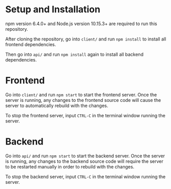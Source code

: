 # Setup and Installation
npm version 6.4.0+ and Node.js version 10.15.3+ are required to run this repository.

After cloning the repository, go into `client/` and run `npm install` to install all frontend dependencies.

Then go into `api/` and run `npm install` again to install all backend dependencies.

# Frontend
Go into `client/` and run `npm start` to start the frontend server. Once the server is running, any changes to the frontend source code will cause the server to automatically rebuild with the changes.

To stop the frontend server, input `CTRL-C` in the terminal window running the server.

# Backend
Go into `api/` and run `npm start` to start the backend server. Once the server is running, any changes to the backend source code will require the server to be restarted manually in order to rebuild with the changes.

To stop the backend server, input `CTRL-C` in the terminal window running the server.